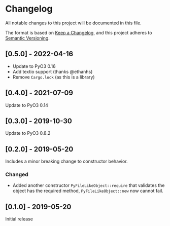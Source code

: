 # Changelog
All notable changes to this project will be documented in this file.

The format is based on [Keep a Changelog](https://keepachangelog.com/en/1.0.0/),
and this project adheres to [Semantic Versioning](https://semver.org/spec/v2.0.0.html).

## [0.5.0] - 2022-04-16

- Update to PyO3 0.16
- Add textio support (thanks @ethanhs)
- Remove `Cargo.lock` (as this is a library)

## [0.4.0] - 2021-07-09

Update to PyO3 0.14

## [0.3.0] - 2019-10-30

Update to PyO3 0.8.2

## [0.2.0] - 2019-05-20

Includes a minor breaking change to constructor behavior.

### Changed
- Added another constructor `PyFileLikeObject::require` that validates the object has the required method,
 `PyFileLikeObject::new` now cannot fail.

## [0.1.0] - 2019-05-20

Initial release
